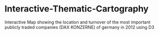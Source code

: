 # Interactive-Thematic-Cartography
Interactive Map showing the location and turnover of the most important publicly traded companies (DAX KONZERNE) of germany in 2012 using D3
